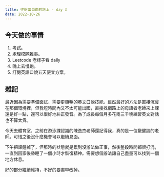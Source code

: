 ```yaml
---
title: 往財富自由的路上 - day 3
date: 2022-10-26
---
```


## 今天做的事情

1. 考試。
2. 處理校隊雜事。
3. Leetcode 老樣子看 daily
4. 晚上去慢跑。
5. 訂閱英語口說五天便宜方案。

## 雜記

最近因為需要準備面試，需要更順暢的英文口說技能。雖然最好的方法是直接沉浸在那個環境裡，但我短時間內又不太可能出國，直接找網路上的母語者老師來上課還是好一點，還可以很好地糾正發音。為了成長每個月多花兩三千塊練習英文對話也不算太貴。

今天去體育室，之前在游泳課認識的陳逸杰老師還記得我，真的是一位蠻健談的老師。可惜之後沒什麼機會可以繼續見面。

下午把課翹掉了，但那時的狀態就是累到沒辦法做正事，然後整段時間都很打混，一直到回家後昏睡了一個小時才恢復精神。需要想個辦法讓自己盡量可以找到一個地方休息。

好的部分繼續維持，不好的要盡早改掉。
